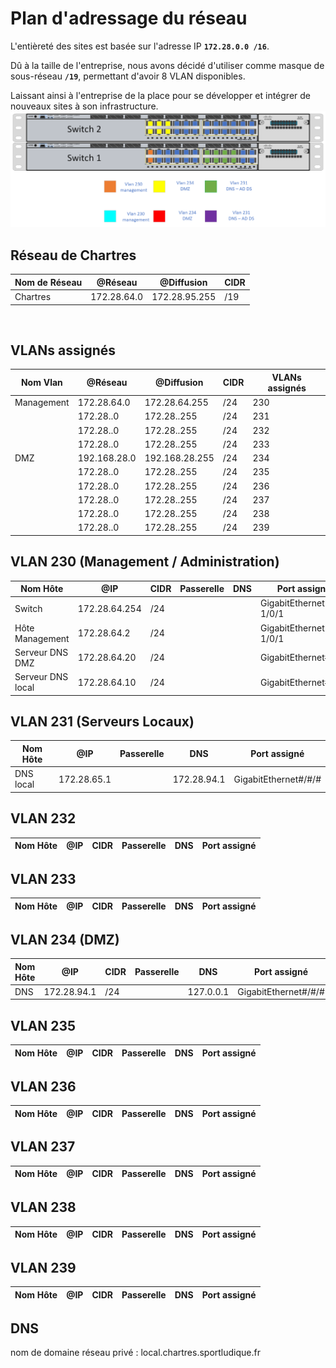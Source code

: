 # **Plan d'adressage du réseau**

L'entièreté des sites est basée sur l'adresse IP **`172.28.0.0 /16`**. 

Dû à la taille de l'entreprise, nous avons décidé d'utiliser comme masque de sous-réseau **`/19`**, permettant d'avoir 8 VLAN disponibles. 

Laissant ainsi à l'entreprise de la place pour se développer et intégrer de nouveaux sites à son infrastructure.
![Image SwitchVLAN](img\adressage.png)
</br>
## **Réseau de Chartres**

| Nom de Réseau | @Réseau | @Diffusion | CIDR |
|---------------|---------|------------|------|
| Chartres | 172.28.64.0 | 172.28.95.255 | /19

</br>

## VLANs assignés

| Nom Vlan | @Réseau | @Diffusion | CIDR |  VLANs assignés |
|----|----------|--------|----------------|----------------------|
| Management | 172.28.64.0 | 172.28.64.255 | /24 | 230
|  | 172.28..0 | 172.28..255 | /24 | 231
|  | 172.28..0 | 172.28..255 | /24 | 232
|  | 172.28..0 | 172.28..255 | /24 | 233
| DMZ | 192.168.28.0 | 192.168.28.255 | /24 | 234
|  | 172.28..0 | 172.28..255 | /24 | 235
|  | 172.28..0 | 172.28..255 | /24 | 236
|  | 172.28..0 | 172.28..255 | /24 | 237
|  | 172.28..0 | 172.28..255 | /24 | 238
|  | 172.28..0 | 172.28..255 | /24 | 239

## VLAN 230 (Management / Administration)

| Nom Hôte | @IP | CIDR | Passerelle    | DNS | Port assigné |
|----------|-----|--------|---------------|-----|--------------|
| Switch   | 172.28.64.254  | /24 |     | | GigabitEthernet 1/0/1         
| Hôte Management | 172.28.64.2  | /24 |  |  | GigabitEthernet 1/0/1
| Serveur DNS DMZ | 172.28.64.20 | /24 |  |  | GigabitEthernet#/#/#
| Serveur DNS local | 172.28.64.10 | /24 |  |  | GigabitEthernet#/#/#

## VLAN 231 (Serveurs Locaux)

| Nom Hôte | @IP | Passerelle| DNS | Port assigné |
|----------|-----|--------|---------------|-----|
| DNS local | 172.28.65.1 |  | 172.28.94.1 | GigabitEthernet#/#/#

## VLAN 232

| Nom Hôte | @IP | CIDR | Passerelle    | DNS | Port assigné |
|----------|-----|--------|---------------|-----|--------------|

## VLAN 233

| Nom Hôte | @IP | CIDR | Passerelle    | DNS | Port assigné |
|----------|-----|--------|---------------|-----|--------------|

## VLAN 234 (DMZ)

| Nom Hôte | @IP | CIDR | Passerelle    | DNS | Port assigné |
|----------|-----|--------|---------------|-----|--------------|
| DNS      | 172.28.94.1 | /24 |   | 127.0.0.1 | GigabitEthernet#/#/#

## VLAN 235

| Nom Hôte | @IP | CIDR | Passerelle    | DNS | Port assigné |
|----------|-----|--------|---------------|-----|--------------|

## VLAN 236

| Nom Hôte | @IP | CIDR | Passerelle    | DNS | Port assigné |
|----------|-----|--------|---------------|-----|--------------|

## VLAN 237

| Nom Hôte | @IP | CIDR | Passerelle    | DNS | Port assigné |
|----------|-----|--------|---------------|-----|--------------|

## VLAN 238

| Nom Hôte | @IP | CIDR | Passerelle    | DNS | Port assigné |
|----------|-----|--------|---------------|-----|--------------|

## VLAN 239

| Nom Hôte | @IP | CIDR | Passerelle    | DNS | Port assigné |
|----------|-----|--------|---------------|-----|--------------|

## DNS

nom de domaine réseau privé : local.chartres.sportludique.fr